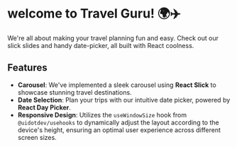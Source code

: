 # welcome to Travel Guru! 🌍✈️

We're all about making your travel planning fun and easy. Check out our slick slides and handy date-picker, all built with React coolness.

## Features

-   **Carousel**: We've implemented a sleek carousel using **React Slick** to showcase stunning travel destinations.
-   **Date Selection**: Plan your trips with our intuitive date picker, powered by **React Day Picker**.
-   **Responsive Design**: Utilizes the `useWindowSize` hook from `@uidotdev/usehooks` to dynamically adjust the layout according to the device's height, ensuring an optimal user experience across different screen sizes.
